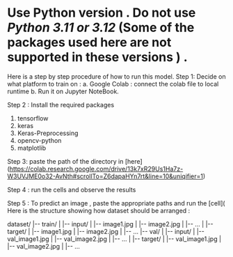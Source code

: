 # Use Python version . Do not use ***Python 3.11 or 3.12***  (Some of the packages used here are not supported in these versions ) .


Here is a step by step procedure of how to run this model.
Step 1: Decide on what platform to train on :
    a. Google Colab : connect the colab file to local runtime 
    b. Run it on Jupyter NoteBook.

Step 2 : Install the required packages 
1. tensorflow
2. keras
3. Keras-Preprocessing
4. opencv-python
5. matplotlib

Step 3: paste the path of the directory in [here] (https://colab.research.google.com/drive/13k7xR29Us1Ha7z-W3UVJME0o32-AvNth#scrollTo=Z6dapaHYn7rt&line=10&uniqifier=1)

Step 4 : run the cells and observe the results

Step 5 : To predict an image , paste the appropriate paths and run the [cell](
Here is the structure showing how dataset should be arranged : 

dataset/
|-- train/
|   |-- input/
|       |-- image1.jpg
|       |-- image2.jpg
|       |-- ...
|   |-- target/
|       |-- image1.jpg
|       |-- image2.jpg
|       |-- ...
|-- val/
|   |-- input/
|       |-- val_image1.jpg
|       |-- val_image2.jpg
|       |-- ...
|   |-- target/
|       |-- val_image1.jpg
|       |-- val_image2.jpg
|       |-- ...


